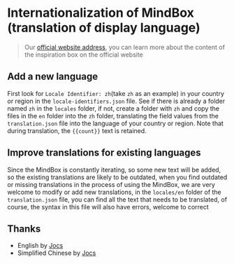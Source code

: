 # Internationalization of MindBox (translation of display language)

> Our [official website address](https://www.mindbox.cc), you can learn more about the content of the inspiration box on the official website
> 

## Add a new language

First look for `Locale Identifier: zh`(take `zh` as an example) in your country or region in the `locale-identifiers.json` file. See if there is already a folder named `zh` in the `locales` folder, if not, create a folder with `zh` and copy the files in the `en` folder into the `zh` folder, translating the field values from the `translation.json` file into the language of your country or region. Note that during translation, the `{{count}}` text is retained.

## Improve translations for existing languages

Since the MindBox is constantly iterating, so some new text will be added, so the existing translations are likely to be outdated, when you find outdated or missing translations in the process of using the MindBox, we are very welcome to modify or add new translations, in the `locales/en` folder of the `translation.json` file, you can find all the text that needs to be translated, of course, the syntax in this file will also have errors, welcome to correct

## Thanks

- English by [Jocs](https://github.com/Jocs)
- Simplified Chinese by [Jocs](https://github.com/Jocs)